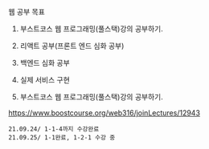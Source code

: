 웹 공부 목표
1. 부스트코스 웹 프로그래밍(풀스택)강의 공부하기.
2. 리액트 공부(프론트 엔드 심화 공부)
3. 백엔드 심화 공부
4. 실제 서비스 구현

1. 부스트코스 웹 프로그래밍(풀스택)강의 공부하기.

https://www.boostcourse.org/web316/joinLectures/12943

	21.09.24/ 1-1-4까지 수강완료
	21.09.25/ 1-1완료, 1-2-1 수강 중
